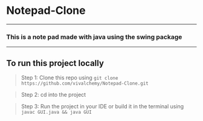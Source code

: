 # Notepad-Clone
---
### This is a note pad made with java using the swing package
---
## To run this project locally
> Step 1:
Clone this repo using `git clone https://github.com/vivalchemy/Notepad-Clone.git`

>Step 2:
cd into the project

> Step 3:
Run the project in your IDE or build it in the terminal using
`javac GUI.java && java GUI` 
